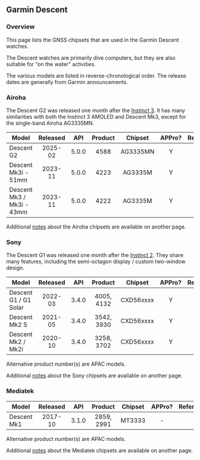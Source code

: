## Garmin Descent

### Overview

This page lists the GNSS chipsets that are used in the Garmin Descent watches.

The Descent watches are primarily dive computers, but they are also suitable for "on the water" activities.

The various models are listed in reverse-chronological order. The release dates are generally from Garmin announcements.



### Airoha

The Descent G2 was released one month after the [Instinct 3](instinct.md). It has many similarities with both the Instinct 3 AMOLED and Descent Mk3, except for the single-band Airoha AG3335MN.

| Model                       | Released   | API | Product | Chipset | APPro? | References |
| --------------------------- | :--------: | :--------: | :--------: | :--------: | :--------: | -------- |
| Descent G2 | 2025-02 | 5.0.0 | 4588 | AG3335MN | Y |  |
| Descent Mk3i - 51mm | 2023-11 | 5.0.0 | 4223 | AG3335M | Y | |
| Descent Mk3 / Mk3i - 43mm | 2023-11 | 5.0.0 | 4222 | AG3335M | Y | |

Additional [notes](../../../chipsets/airoha/devices.md) about the Airoha chipsets are available on another page.



### Sony

The Descent G1 was released one month after the [Instinct 2](instinct.md). They share many features, including the semi-octagon display / custom two-window design.

| Model                       | Released   | API | Product | Chipset | APPro? | References |
| --------------------------- | :--------: | :--------: | :--------: | :--------: | :--------: | -------- |
| Descent G1 / G1 Solar | 2022-03 | 3.4.0 | 4005, 4132 | CXD56xxxx | Y | |
| Descent Mk2 S | 2021-05 | 3.4.0 | 3542, 3930 | CXD56xxxx | Y | |
| Descent Mk2 / Mk2i | 2020-10 | 3.4.0 | 3258, 3702 | CXD56xxxx | Y | |

Alternative product number(s) are APAC models.

Additional [notes](../../../chipsets/sony/devices.md) about the Sony chipsets are available on another page.



### Mediatek

| Model                       | Released   | API | Product | Chipset | APPro? | References |
| --------------------------- | :--------: | :--------: | :--------: | :--------: | :--------: | -------- |
| Descent Mk1 | 2017-10 | 3.1.0 | 2859, 2991 | MT3333  | - |                                                              |

Alternative product number(s) are APAC models.

Additional [notes](../../../chipsets/mediatek/devices.md) about the Mediatek chipsets are available on another page.

